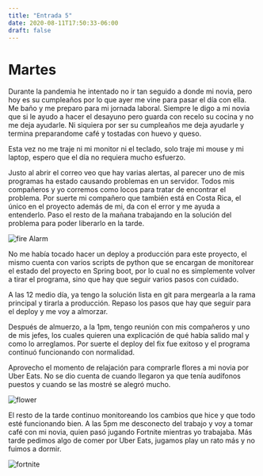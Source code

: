 ```yaml
---
title: "Entrada 5"
date: 2020-08-11T17:50:33-06:00
draft: false
---
```


# Martes

Durante la pandemia he intentado no ir tan seguido a donde mi novia, pero hoy es su cumpleaños por lo que ayer me vine para pasar el día con ella.
Me baño y me preparo para mi jornada laboral.
Siempre le digo a mi novia que si le ayudo a hacer el desayuno pero guarda con recelo su cocina y no me deja ayudarle.
Ni siquiera por ser su cumpleaños me deja ayudarle y termina preparandome café y tostadas con huevo y queso.

Esta vez no me traje ni mi monitor ni el teclado, solo traje mi mouse y mi laptop, espero que el día no requiera mucho esfuerzo.

Justo al abrir el correo veo que hay varias alertas, al parecer uno de mis programas ha estado causando problemas en un servidor.
Todos mis compañeros y yo corremos como locos para tratar de encontrar el problema.
Por suerte mi compañero que también está en Costa Rica, el único en el proyecto además de mi, da con el error y me ayuda a entenderlo.
Paso el resto de la mañana trabajando en la solución del problema para poder liberarlo en la tarde.

![fire Alarm](/fireAlarm.jpg)

No me había tocado hacer un deploy a producción para este proyecto, el mismo cuenta con varios scripts de python que se encargan de
monitorear el estado del proyecto en Spring boot, por lo cual no es simplemente volver a tirar el programa, sino que hay que seguir varios pasos con cuidado.

A las 12 medio día, ya tengo la solución lista en git para mergearla a la rama principal y tirarla a producción.
Repaso los pasos que hay que seguir para el deploy y me voy a almorzar.

Después de almuerzo, a la 1pm, tengo reunión con mis compañeros y uno de mis jefes, los cuales quieren una explicación de qué había salido mal y como lo arreglamos.
Por suerte el deploy del fix fue exitoso y el programa continuó funcionando con normalidad.

Aprovecho el momento de relajación para comprarle flores a mi novia por Uber Eats.
No se dio cuenta de cuando llegaron ya que tenía audífonos puestos y cuando se las mostré se alegró mucho.

![flower](/flower.jpg)

El resto de la tarde continuo monitoreando los cambios que hice y que todo esté funcionando bien.
A las 5pm me desconecto del trabajo y voy a tomar café con mi novia, quien pasó jugando Fortnite mientras yo trabajaba.
Más tarde pedimos algo de comer por Uber Eats, jugamos play un rato más y no fuimos a dormir.

![fortnite](/fortnite.jpg)